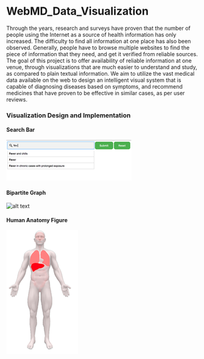 # WebMD_Data_Visualization
Through the years, research and surveys have proven that the number of people using the Internet as a source of health information has only increased. The difficulty to find all information at one place has also been observed. Generally, people have to browse multiple websites to find the piece of information that they need, and get it verified from reliable sources. The goal of this project is to offer availability of reliable information at one venue, through visualizations that are much easier to understand and study, as compared to plain textual information. We aim to utilize the vast medical data available on the web to design an intelligent visual system that is capable of diagnosing diseases based on symptoms, and recommend medicines that have proven to be effective in similar cases, as per user reviews.
### Visualization Design and Implementation 
#### Search Bar
![alt text](https://github.com/MNISAR/WebMD_Data_Visualization/blob/master/.gitData/search_bar.png?raw=true)
#### Bipartite Graph
![alt text](https://github.com/MNISAR/WebMD_Data_Visualization/blob/master/.gitData/bipertite_graph.png?raw=true)

#### Human Anatomy Figure
![alt text](https://github.com/MNISAR/WebMD_Data_Visualization/blob/master/.gitData/human_anatomy_figure.png?raw=true)
